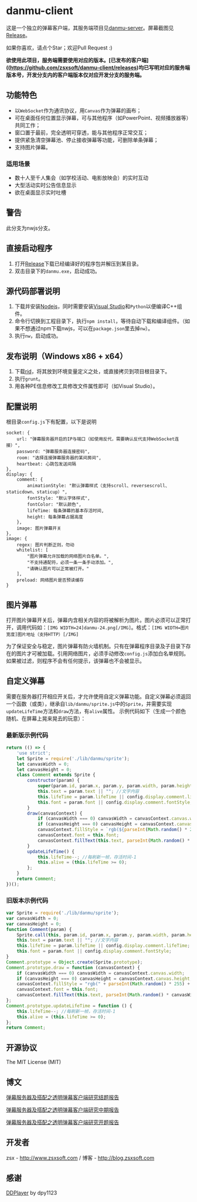 danmu-client
==========

这是一个独立的弹幕客户端，其服务端项目见[danmu-server](https://github.com/zsxsoft/danmu-server)。屏幕截图见[Release](https://github.com/zsxsoft/danmu-client/releases)。

如果你喜欢，请点个Star；欢迎Pull Request :)

**欲使用此项目，服务端需要使用对应的版本。[已发布的客户端]((https://github.com/zsxsoft/danmu-client/releases)均已写明对应的服务端版本号，开发分支内的客户端版本仅对应开发分支的服务端。**

## 功能特色
- 以``WebSocket``作为通讯协议，用``Canvas``作为弹幕的画布；
- 可在桌面任何位置显示弹幕，可与其他程序（如PowerPoint、视频播放器等）共同工作；
- 窗口置于最前，完全透明可穿透，能与其他程序正常交互；
- 提供紧急清空弹幕池、停止接收弹幕等功能，可删除单条弹幕；
- 支持图片弹幕。

### 适用场景
- 数十人至千人集会（如学校活动、电影放映会）的实时互动
- 大型活动实时公告信息显示
- 欲在桌面显示实时吐槽

## 警告


此分支为nwjs分支。

## 直接启动程序

1. 打开[Release](https://github.com/zsxsoft/danmu-client/releases)下载已经编译好的程序包并解压到某目录。
2. 双击目录下的``danmu.exe``，启动成功。

## 源代码部署说明

1. 下载并安装[Nodejs](https://nodejs.org)，同时需要安装[Visual Studio](https://www.visualstudio.com/en-us/products/visual-studio-express-vs.aspx)和``Python``以便编译C++组件。
2. 命令行切换到工程目录下，执行``npm install``，等待自动下载和编译组件。（如果不想通过npm下载nwjs，可以在``package.json``里去掉``nw``）。
3. 执行``nw``，启动成功。

## 发布说明（Windows  x86 + x64）

1. 下载[rid](https://github.com/ironSource/rename-import-dll)，将其放到环境变量定义之处，或直接拷贝到项目根目录下。
2. 执行``grunt``。
3. 用各种PE信息修改工具修改文件属性即可（如Visual Studio）。


## 配置说明
根目录``config.js``下有配置，以下是说明

    socket: {
        url: "弹幕服务器开启的IP与端口（如使用反代，需要确认反代支持WebSocket连接）",
        password: "弹幕服务器连接密码",
        room: "选择连接弹幕服务器的某间房间",
        heartbeat: 心跳包发送间隔
    },
    display: {
        comment: {
            animationStyle: "默认弹幕样式（支持scroll、reversescroll、staticdown、staticup）",
            fontStyle: "默认字体样式",
            fontColor: "默认颜色",
            lifeTime: 每条弹幕的基本存活时间,
            height: 每条弹幕占据高度
        }, 
        image: 图片弹幕开关
    }, 
    image: {
        regex: 图片判断正则，勿动
        whitelist: [
            "图片弹幕允许加载的网络图片白名单。", 
            "不支持通配符，必须一条一条手动添加。", 
            "请确认图片可以正常被打开。"
        ], 
        preload: 网络图片是否预读缓存
    }

## 图片弹幕
打开图片弹幕开关后，弹幕内含相关内容的将被解析为图片。图片必须可以正常打开，调用代码如：``[IMG WIDTH=24]danmu-24.png[/IMG]``。格式：``[IMG WIDTH=图片宽度]图片地址（支持HTTP）[/IMG]``

为了保证安全与稳定，图片弹幕有防火墙机制。只有在弹幕程序目录及子目录下存在的图片才可被加载。引用网络图片，必须手动修改``config.js``添加白名单规则。如果被过滤，则程序不会有任何提示，该弹幕也不会被显示。

## 自定义弹幕
需要在服务器打开相应开关后，才允许使用自定义弹幕功能。自定义弹幕必须返回一个函数（或类），继承自``lib/danmu/sprite.js``中的``Sprite``，并需要实现``updateLifeTime``方法和``draw``方法，有``alive``属性。
示例代码如下（生成一个颜色随机、在屏幕上晃来晃去的玩意）：

### 最新版示例代码 
```javascript
return (() => {
    'use strict';
    let Sprite = require('./lib/danmu/sprite');
    let canvasWidth = 0;
    let canvasHeight = 0;
    class Comment extends Sprite {
        constructor(param) {
            super(param.id, param.x, param.y, param.width, param.height, param.speed, param.lifeTime);
            this.text = param.text || ""; //文字内容
            this.lifeTime = param.lifeTime || config.display.comment.lifeTime;
            this.font = param.font || config.display.comment.fontStyle;
        }
        draw(canvasContext) {
            if (canvasWidth === 0) canvasWidth = canvasContext.canvas.width;
            if (canvasHeight === 0) canvasHeight = canvasContext.canvas.height;
            canvasContext.fillStyle = `rgb(${parseInt(Math.random() * 255)}, ${parseInt(Math.random() * 255)}, ${parseInt(Math.random() * 255)})`;
            canvasContext.font = this.font;
            canvasContext.fillText(this.text, parseInt(Math.random() * canvasWidth), parseInt(Math.random() * canvasHeight));
        }
        updateLifeTime() {
            this.lifeTime--; //每刷新一帧，存活时间-1
            this.alive = (this.lifeTime >= 0);
        };
    }
    return Comment;
})();

```

### 旧版本示例代码
```javascript
var Sprite = require('./lib/danmu/sprite');
var canvasWidth = 0;
var canvasHeight = 0;
function Comment(param) {
    Sprite.call(this, param.id, param.x, param.y, param.width, param.height, param.speed, param.lifeTime);
    this.text = param.text || ""; //文字内容
    this.lifeTime = param.lifeTime || config.display.comment.lifeTime;
    this.font = param.font || config.display.comment.fontStyle;
}
Comment.prototype = Object.create(Sprite.prototype);
Comment.prototype.draw = function (canvasContext) {
    if (canvasWidth === 0) canvasWidth = canvasContext.canvas.width;
    if (canvasHeight === 0) canvasHeight = canvasContext.canvas.height;
    canvasContext.fillStyle = "rgb(" + parseInt(Math.random() * 255) + ", " + parseInt(Math.random() * 255) + ", " + parseInt(Math.random() * 255) + ")";
    canvasContext.font = this.font;
    canvasContext.fillText(this.text, parseInt(Math.random() * canvasWidth), parseInt(Math.random() * canvasHeight));
};
Comment.prototype.updateLifeTime = function () {
    this.lifeTime--; //每刷新一帧，存活时间-1
    this.alive = (this.lifeTime >= 0);
};
return Comment;
```


## 开源协议
The MIT License (MIT)


## 博文
[弹幕服务器及搭配之透明弹幕客户端研究结题报告](http://blog.zsxsoft.com/post/15)

[弹幕服务器及搭配之透明弹幕客户端研究中期报告](http://blog.zsxsoft.com/post/14)

[弹幕服务器及搭配之透明弹幕客户端研究开题报告](http://blog.zsxsoft.com/post/13)

## 开发者
zsx - http://www.zsxsoft.com / 博客 - http://blog.zsxsoft.com

## 感谢
[DDPlayer](https://github.com/dpy1123/ddplayer) by dpy1123
